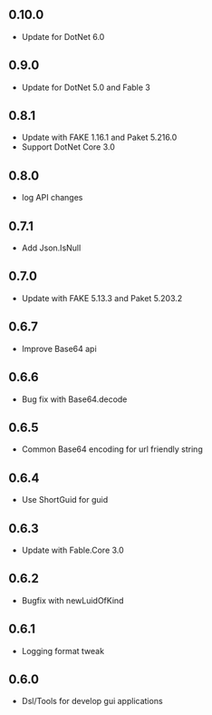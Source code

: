 ## 0.10.0
* Update for DotNet 6.0

## 0.9.0
* Update for DotNet 5.0 and Fable 3

## 0.8.1
* Update with FAKE 1.16.1 and Paket 5.216.0
* Support DotNet Core 3.0

## 0.8.0
* log API changes

## 0.7.1
* Add Json.IsNull

## 0.7.0
* Update with FAKE 5.13.3 and Paket 5.203.2

## 0.6.7
* Improve Base64 api

## 0.6.6
* Bug fix with Base64.decode

## 0.6.5
* Common Base64 encoding for url friendly string

## 0.6.4
* Use ShortGuid for guid

## 0.6.3
* Update with Fable.Core 3.0

## 0.6.2
* Bugfix with newLuidOfKind

## 0.6.1
* Logging format tweak

## 0.6.0
* Dsl/Tools for develop gui applications
